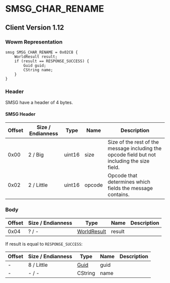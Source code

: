 # SMSG_CHAR_RENAME
## Client Version 1.12

### Wowm Representation
```rust,ignore
smsg SMSG_CHAR_RENAME = 0x02C8 {
    WorldResult result;
    if (result == RESPONSE_SUCCESS) {
        Guid guid;
        CString name;
    }
}
```
### Header
SMSG have a header of 4 bytes.

#### SMSG Header
| Offset | Size / Endianness | Type   | Name   | Description |
| ------ | ----------------- | ------ | ------ | ----------- |
| 0x00   | 2 / Big           | uint16 | size   | Size of the rest of the message including the opcode field but not including the size field.|
| 0x02   | 2 / Little        | uint16 | opcode | Opcode that determines which fields the message contains.|
### Body
| Offset | Size / Endianness | Type | Name | Description |
| ------ | ----------------- | ---- | ---- | ----------- |
| 0x04 | ? / - | [WorldResult](worldresult.md) | result |  |

If result is equal to `RESPONSE_SUCCESS`:

| Offset | Size / Endianness | Type | Name | Description |
| ------ | ----------------- | ---- | ---- | ----------- |
| - | 8 / Little | [Guid](../spec/packed-guid.md) | guid |  |
| - | - / - | CString | name |  |
